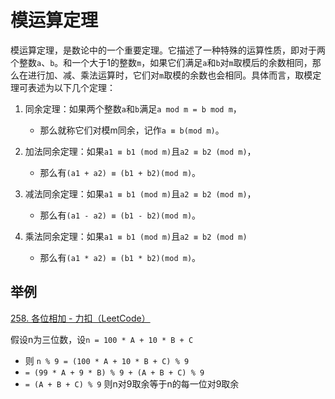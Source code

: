 # 模运算定理
模运算定理，是数论中的一个重要定理。它描述了一种特殊的运算性质，即对于两个整数`a`、`b`。和一个大于1的整数`m`，如果它们满足`a`和`b`对`m`取模后的余数相同，那么在进行加、减、乘法运算时，它们对`m`取模的余数也会相同。具体而言，取模定理可表述为以下几个定理：

1. 同余定理：如果两个整数`a`和`b`满足`a mod m = b mod m`，

	- 那么就称它们对模m同余，记作`a ≡ b(mod m)`。

2. 加法同余定理：如果`a1 ≡ b1 (mod m)`且`a2 ≡ b2 (mod m)`，

	- 那么有`(a1 + a2) ≡ (b1 + b2)(mod m)`。

3. 减法同余定理：如果`a1 ≡ b1 (mod m)`且`a2 ≡ b2 (mod m)`，

	- 那么有`(a1 - a2) ≡ (b1 - b2)(mod m)`。

5. 乘法同余定理：如果`a1 ≡ b1 (mod m)`且`a2 ≡ b2 (mod m)`

	- 那么有`(a1 * a2) ≡ (b1 * b2)(mod m)`。

## 举例
[258. 各位相加 - 力扣（LeetCode）](https://leetcode.cn/problems/add-digits/description/)

假设n为三位数，设`n = 100 * A + 10 * B + C`
- 则 `n % 9 = (100 * A + 10 * B + C) % 9 `
- `= (99 * A + 9 * B) % 9 + (A + B + C) % 9`
- `= (A + B + C) % 9`
则n对9取余等于n的每一位对9取余